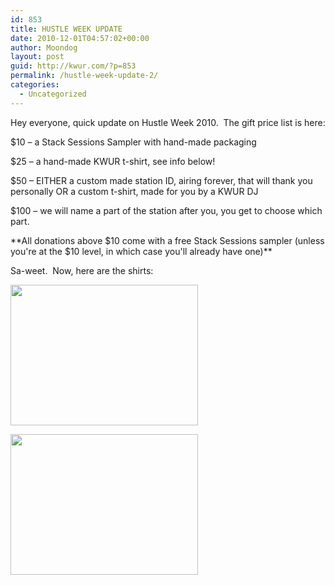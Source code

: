 ```yaml
---
id: 853
title: HUSTLE WEEK UPDATE
date: 2010-12-01T04:57:02+00:00
author: Moondog
layout: post
guid: http://kwur.com/?p=853
permalink: /hustle-week-update-2/
categories:
  - Uncategorized
---
```

<div class="pf-content">
  <p>
    Hey everyone, quick update on Hustle Week 2010.  The gift price list is here:
  </p>
  
  <p>
    $10 – a Stack Sessions Sampler with hand-made packaging
  </p>
  
  <p>
    $25 – a hand-made KWUR t-shirt, see info below!
  </p>
  
  <p>
    $50 – EITHER a custom made station ID, airing forever, that will thank you personally OR a custom t-shirt, made for you by a KWUR DJ
  </p>
  
  <p>
    $100 – we will name a part of the station after you, you get to choose which part.
  </p>
  
  <p>
    **All donations above $10 come with a free Stack Sessions sampler (unless you're at the $10 level, in which case you'll already have one)**
  </p>
  
  <p>
    Sa-weet.  Now, here are the shirts:
  </p>
  
  <p>
    <a href="http://kwur.com/hustle-week-update/img00012-20101128-2229/" rel="attachment wp-att-842"><img alt="" class="aligncenter size-medium wp-image-842" height="225" src="http://kwur.com/wp-content/uploads/2010/11/IMG00012-20101128-2229-300x225.jpg" title="slime logo shirts" width="300" srcset="http://kwur.com/wp-content/uploads/2010/11/IMG00012-20101128-2229-300x225.jpg 300w, http://kwur.com/wp-content/uploads/2010/11/IMG00012-20101128-2229-1024x768.jpg 1024w, http://kwur.com/wp-content/uploads/2010/11/IMG00012-20101128-2229.jpg 1600w" sizes="(max-width: 300px) 100vw, 300px" /></a>
  </p>
  
  <p>
    <a href="http://kwur.com/hustle-week-update/img00011-20101128-2227/" rel="attachment wp-att-841"><img alt="" class="aligncenter size-medium wp-image-841" height="225" src="http://kwur.com/wp-content/uploads/2010/11/IMG00011-20101128-2227-300x225.jpg" title="black flag logo shirts" width="300" srcset="http://kwur.com/wp-content/uploads/2010/11/IMG00011-20101128-2227-300x225.jpg 300w, http://kwur.com/wp-content/uploads/2010/11/IMG00011-20101128-2227-1024x768.jpg 1024w, http://kwur.com/wp-content/uploads/2010/11/IMG00011-20101128-2227.jpg 1600w" sizes="(max-width: 300px) 100vw, 300px" /></a>
  </p>
  
  <p>
     
  </p>
</div>